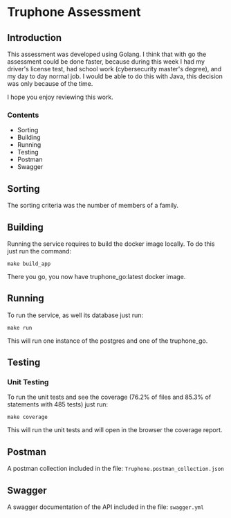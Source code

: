 # Truphone Assessment

## Introduction

This assessment was developed using Golang. I think that with go the assessment could be done faster, because during this week I had my driver's license test, had school work (cybersecurity master's degree), and my day to day normal job. I would be able to do this
with Java, this decision was only because of the time.

I hope you enjoy reviewing this work. 

### Contents
* Sorting
* Building
* Running
* Testing
* Postman
* Swagger

## Sorting

The sorting criteria was the number of members of a family.

## Building

Running the service requires to build the docker image locally. 
To do this just run the command:

```shell script
make build_app
```

There you go, you now have truphone_go:latest docker image.

## Running

To run the service, as well its database just run:

```shell script
make run
```

This will run one instance of the postgres and one of the truphone_go.

## Testing

### Unit Testing

To run the unit tests and see the coverage (76.2% of files and 85.3% of statements with 485 tests) just run:

```shell script
make coverage
```

This will run the unit tests and will open in the browser the coverage report.

## Postman

A postman collection included in the file: `Truphone.postman_collection.json`

## Swagger

A swagger documentation of the API included in the file: `swagger.yml`

